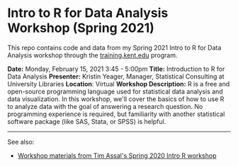# Intro to R for Data Analysis Workshop (Spring 2021)

This repo contains code and data from my Spring 2021 Intro to R for Data Analysis workshop through the [training.kent.edu](https://training.kent.edu/) program.

**Date:** Monday, February 15, 2021 3:45 - 5:00pm
**Title:** Introduction to R for Data Analysis
**Presenter:** Kristin Yeager, Manager, Statistical Consulting at University Libraries
**Location**: Virtual
**Workshop Description:** R is a free and open-source programming language used for statistical data analysis and data visualization. In this workshop, we'll cover the basics of how to use R to analyze data with the goal of answering a research question. No programming experience is required, but familiarity with another statistical software package (like SAS, Stata, or SPSS) is helpful.

------

See also:
- [Workshop materials from Tim Assal's Spring 2020 Intro R workshop](https://github.com/tjassal/Rworkshop)